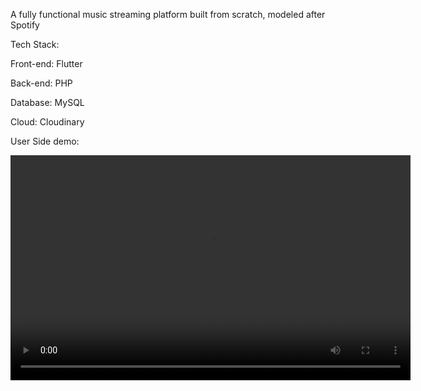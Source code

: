 A fully functional music streaming platform built from scratch, modeled after Spotify

Tech Stack:

  Front-end: Flutter
  
  Back-end: PHP
  
  Database: MySQL
  
  Cloud: Cloudinary

User Side demo:

  <video width="640" height="360" controls>
  <source src="demo/Screen Recording 2024-12-05 095512 (1).mp4" type="video/mp4">
  </video>

